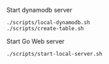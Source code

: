 Start dynamodb server

    ./scripts/local-dynamodb.sh
    ./scripts/create-table.sh

Start Go Web server

    ./scripts/start-local-server.sh
